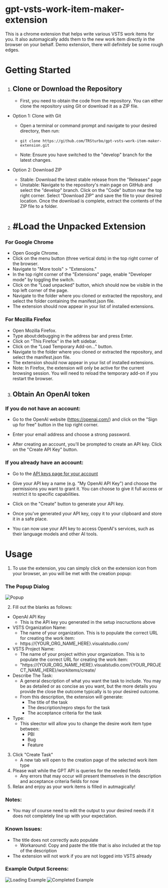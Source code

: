 # gpt-vsts-work-item-maker-extension
This is a chrome extension that helps write various VSTS work items for you. It also automagically adds them to the new work item directly in the browser on your behalf. Demo extension, there will definitely be some rough edges.

# Getting Started
1. ## Clone or Download the Repository
    - First, you need to obtain the code from the repository. You can either clone the repository using Git or download it as a ZIP file.

- Option 1: Clone with Git
    - Open a terminal or command prompt and navigate to your desired directory, then run:

    - ```git clone https://github.com/TRSturbo/gpt-vsts-work-item-maker-extension.git```
    - Note: Ensure you have switched to the "develop" branch for the latest changes.

- Option 2: Download ZIP
    - Stable: Download the latest stable release from the "Releases" page
    - Unstable: Navigate to the repository's main page on GitHub and select the "develop" branch. Click on the "Code" button near the top right corner. Select "Download ZIP" and save the file to your desired location. Once the download is complete, extract the contents of the ZIP file to a folder.

2. # #Load the Unpacked Extension
### For Google Chrome
- Open Google Chrome.
- Click on the menu button (three vertical dots) in the top right corner of the browser.
- Navigate to "More tools" > "Extensions."
- In the top right corner of the "Extensions" page, enable "Developer mode" by toggling the switch.
- Click on the "Load unpacked" button, which should now be visible in the top left corner of the page.
- Navigate to the folder where you cloned or extracted the repository, and select the folder containing the manifest.json file.
- The extension should now appear in your list of installed extensions.

### For Mozilla Firefox
- Open Mozilla Firefox.
- Type about:debugging in the address bar and press Enter.
- Click on "This Firefox" in the left sidebar.
- Click on the "Load Temporary Add-on..." button.
- Navigate to the folder where you cloned or extracted the repository, and select the manifest.json file.
- The extension should now appear in your list of installed extensions.
- Note: In Firefox, the extension will only be active for the current browsing session. You will need to reload the temporary add-on if you restart the browser.

3. ## Obtain An OpenAI token

### If you do not have an account:
- Go to the OpenAI website (https://openai.com/) and click on the "Sign up for free" button in the top right corner.

- Enter your email address and choose a strong password.

- After creating an account, you'll be prompted to create an API key. Click on the "Create API Key" button.

### If you already have an account:

- Go to the [API keys page for your account](https://platform.openai.com/account/api-keys)

- Give your API key a name (e.g. "My OpenAI API Key") and choose the permissions you want to grant it. You can choose to give it full access or restrict it to specific capabilities.

- Click on the "Create" button to generate your API key.

- Once you've generated your API key, copy it to your clipboard and store it in a safe place.

- You can now use your API key to access OpenAI's services, such as their language models and other AI tools.

# Usage

1. To use the extension, you can simply click on the extension icon from your browser, an you will be met with the creation popup:

### The Popup Dialog
![Popup](/.attachments/popup.png)

2. Fill out the blanks as follows:
- OpenAI API Key
    - This is the API key you generated in the setup inscructions above
- VSTS Organization Name:
    - The name of your organization. This is to populate the correct URL for creating the work item:
    - https://{YOUR_ORG_NAME_HERE}.visualstudio.com/
- VSTS Project Name:
    - The name of your project within your organization. This is to populate the correct URL for creating the work item:
    - "https://{YOUR_ORG_NAME_HERE}.visualstudio.com/{YOUR_PROJECT_NAME_HERE}/workitems/create/
- Describe The Task:
    - A general description of what you want the task to include. You may be as detailed or as concise as you want, but the more details you provide the close the outcome typically is to your desired outcome.
    - From this description, the extension will generate:
        - The title of the task
        - The description/repro steps for the task
        - The acceptance criteria for the task
- Type:
    - This sleector will allow you to change the desire work item type between:
        - PBI
        - Bug
        - Feature

3. Click "Create Task"
    - A new tab will open to the creation page of the selected work item type 
4. Please wait while the GPT API is queries for the needed fields
    - Any errors that may occur will present themselves in the description and acceptance criteria fields for now
5. Relax and enjoy as your work items is filled in autmagically!

### Notes:
- You may of course need to edit the output to your desired needs if it does not completely line up with your expectation.

### Known Issues:
- The title does not correctly auto populate
    - Workaround: Copy and paste the title that is also included at the top of the description
- The extension will not work if you are not logged into VSTS already

### Example Output Screens:
![Loading Example](/.attachments/loading_example.png)
![Completed Example](/.attachments/completed_example.png)

